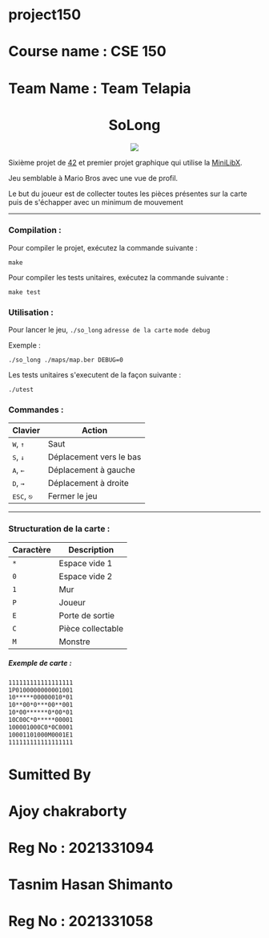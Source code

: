 # project150
# Course name : CSE 150
# Team Name : Team Telapia




<h1 align="center">SoLong</h1>

<div align="center"><img src="./img/video4.gif" /></div>

Sixième projet de [42](https://42.fr/) et premier projet graphique qui utilise la [MiniLibX](https://harm-smits.github.io/42docs/libs/minilibx).

Jeu semblable à Mario Bros avec une vue de profil.

Le but du joueur est de collecter toutes les pièces présentes sur la carte puis de s'échapper avec un minimum de mouvement

---

### Compilation :

Pour compiler le projet, exécutez la commande suivante :

```
make
```

Pour compiler les tests unitaires, exécutez la commande suivante :

```
make test
```

### Utilisation :

Pour lancer le jeu, `./so_long` `adresse de la carte` `mode debug`

Exemple :

```
./so_long ./maps/map.ber DEBUG=0
```

Les tests unitaires s'executent de la façon suivante :

```
./utest
```

### Commandes :

| Clavier | Action |
|---|---|
| <kbd>W</kbd>, <kbd>↑</kbd>| Saut |
| <kbd>S</kbd>, <kbd>↓</kbd>| Déplacement vers le bas |
| <kbd>A</kbd>, <kbd>←</kbd>| Déplacement à gauche |
| <kbd>D</kbd>, <kbd>→</kbd>| Déplacement à droite |
| <kbd>ESC</kbd>, `⎋`| Fermer le jeu |
---
### Structuration de la carte :

| Caractère | Description|
|--|--|
| `*` | Espace vide 1 |
| `0` | Espace vide 2 |
| `1` | Mur |
| `P` | Joueur |
| `E` | Porte de sortie |
| `C` | Pièce collectable |
| `M` | Monstre |

##### Exemple de carte :

```txt
111111111111111111
1P0100000000001001
10*****00000010*01
10**00*0***00**001
10*00******0*00*01
10C00C*0*****00001
100001000C0*0C0001
10001101000M0001E1
111111111111111111
```
# Sumitted By 
# Ajoy chakraborty
# Reg No : 2021331094
# Tasnim Hasan Shimanto
# Reg No : 2021331058

